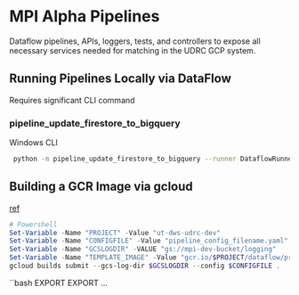 # MPI Alpha Pipelines
Dataflow pipelines, APIs, loggers, tests, and controllers to expose all necessary services needed for matching in the UDRC GCP system.


## Running Pipelines Locally via DataFlow
Requires significant CLI command


### pipeline_update_firestore_to_bigquery
Windows CLI

```bash
 python -m pipeline_update_firestore_to_bigquery --runner DataflowRunner --region us-central1 --network udrc-app-network --subnetwork regions/us-central1/subnetworks/central-subnet --setup_file C:\Users\vbrandon\Desktop\H_sync\bin\mpi_hackdev\setup.py --project ut-dws-udrc-dev --secret projects/319293654677/secrets/mpi-sa-key/versions/latest --bucket mpi-dev-bucket --collection “hackathon_pool” --vectable ut-dws-udrc-dev.MPI.mpi_vectors
```


## Building a GCR Image via gcloud
[ref](https://cloud.google.com/sdk/gcloud/reference/builds/submit)
```powershell
# Powershell
Set-Variable -Name "PROJECT" -Value "ut-dws-udrc-dev"
Set-Variable -Name "CONFIGFILE" -Value "pipeline_config_filename.yaml"
Set-Variable -Name "GCSLOGDIR" -VALUE "gs://mpi-dev-bucket/logging"
Set-Variable -Name "TEMPLATE_IMAGE" -Value "gcr.io/$PROJECT/dataflow/preprocess_table:latest"
gcloud builds submit --gcs-log-dir $GCSLOGDIR --config $CONFIGFILE .
```

``bash
EXPORT
EXPORT
...
```